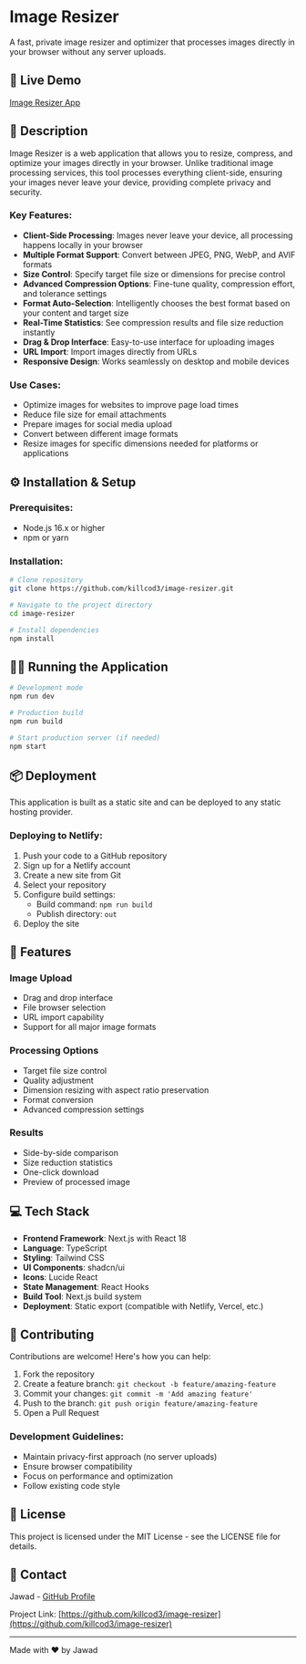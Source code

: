 # Image Resizer

A fast, private image resizer and optimizer that processes images directly in your browser without any server uploads.

## 🚀 Live Demo

[Image Resizer App](LINK)

## 📝 Description

Image Resizer is a web application that allows you to resize, compress, and optimize your images directly in your browser. Unlike traditional image processing services, this tool processes everything client-side, ensuring your images never leave your device, providing complete privacy and security.

### Key Features:

- **Client-Side Processing**: Images never leave your device, all processing happens locally in your browser
- **Multiple Format Support**: Convert between JPEG, PNG, WebP, and AVIF formats
- **Size Control**: Specify target file size or dimensions for precise control
- **Advanced Compression Options**: Fine-tune quality, compression effort, and tolerance settings
- **Format Auto-Selection**: Intelligently chooses the best format based on your content and target size
- **Real-Time Statistics**: See compression results and file size reduction instantly
- **Drag & Drop Interface**: Easy-to-use interface for uploading images
- **URL Import**: Import images directly from URLs
- **Responsive Design**: Works seamlessly on desktop and mobile devices

### Use Cases:

- Optimize images for websites to improve page load times
- Reduce file size for email attachments
- Prepare images for social media upload
- Convert between different image formats
- Resize images for specific dimensions needed for platforms or applications

## ⚙️ Installation & Setup

### Prerequisites:
- Node.js 16.x or higher
- npm or yarn

### Installation:
```bash
# Clone repository
git clone https://github.com/killcod3/image-resizer.git

# Navigate to the project directory
cd image-resizer

# Install dependencies
npm install
```

## 🏃‍♂️ Running the Application

```bash
# Development mode
npm run dev

# Production build
npm run build

# Start production server (if needed)
npm start
```

## 📦 Deployment

This application is built as a static site and can be deployed to any static hosting provider.

### Deploying to Netlify:

1. Push your code to a GitHub repository
2. Sign up for a Netlify account
3. Create a new site from Git
4. Select your repository
5. Configure build settings:
   - Build command: `npm run build`
   - Publish directory: `out`
6. Deploy the site

## 🎯 Features

### Image Upload
- Drag and drop interface
- File browser selection
- URL import capability
- Support for all major image formats

### Processing Options
- Target file size control
- Quality adjustment
- Dimension resizing with aspect ratio preservation
- Format conversion
- Advanced compression settings

### Results
- Side-by-side comparison
- Size reduction statistics
- One-click download
- Preview of processed image

## 💻 Tech Stack

- **Frontend Framework**: Next.js with React 18
- **Language**: TypeScript
- **Styling**: Tailwind CSS
- **UI Components**: shadcn/ui
- **Icons**: Lucide React
- **State Management**: React Hooks
- **Build Tool**: Next.js build system
- **Deployment**: Static export (compatible with Netlify, Vercel, etc.)

## 🤝 Contributing

Contributions are welcome! Here's how you can help:

1. Fork the repository
2. Create a feature branch: `git checkout -b feature/amazing-feature`
3. Commit your changes: `git commit -m 'Add amazing feature'`
4. Push to the branch: `git push origin feature/amazing-feature`
5. Open a Pull Request

### Development Guidelines:
- Maintain privacy-first approach (no server uploads)
- Ensure browser compatibility
- Focus on performance and optimization
- Follow existing code style

## 📄 License

This project is licensed under the MIT License - see the LICENSE file for details.

## 👥 Contact

Jawad - [GitHub Profile](https://github.com/killcod3)

Project Link: [https://github.com/killcod3/image-resizer](https://github.com/killcod3/image-resizer)

---

Made with ❤️ by Jawad